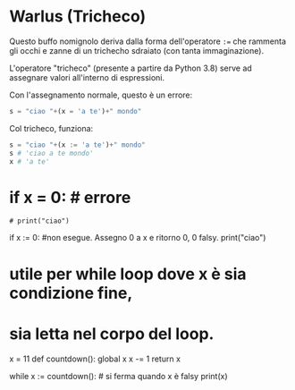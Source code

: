 # Warlus (Tricheco)

Questo buffo nomignolo deriva dalla forma dell'operatore `:=` che rammenta gli occhi e zanne di un trichecho sdraiato (con tanta immaginazione).

L'operatore "tricheco" (presente a partire da Python 3.8) serve ad assegnare valori all'interno di espressioni.

Con l'assegnamento normale, questo è un errore:

```python
s = "ciao "+(x = 'a te')+" mondo"
```

Col tricheco, funziona:

```python
s = "ciao "+(x := 'a te')+" mondo"
s # 'ciao a te mondo'
x # 'a te'
```



# if x = 0: # errore
    # print("ciao")

if x := 0: #non esegue. Assegno 0 a x e ritorno 0, 0 falsy. 
    print("ciao")

# utile per while loop dove x è sia condizione fine,
# sia letta nel corpo del loop.
x = 11
def countdown():
    global x
    x -= 1
    return x

while x := countdown(): # si ferma quando x è falsy
    print(x)

